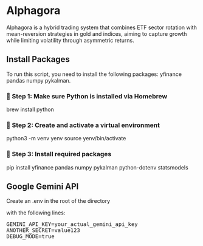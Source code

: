 # Alphagora
Alphagora is a hybrid trading system that combines ETF sector rotation with mean-reversion strategies in gold and indices, aiming to capture growth while limiting volatility through asymmetric returns.

## Install Packages
To run this script, you need to install the following packages: yfinance pandas numpy pykalman.

### 📌 Step 1: Make sure Python is installed via Homebrew
brew install python

### 📌 Step 2: Create and activate a virtual environment
python3 -m venv yenv
source yenv/bin/activate

### 📌 Step 3: Install required packages
pip install yfinance pandas numpy pykalman python-dotenv statsmodels

## Google Gemini API
Create an .env in the root of the directory

with the following lines:

<pre>
GEMINI_API_KEY=your_actual_gemini_api_key
ANOTHER_SECRET=value123
DEBUG_MODE=true
<pre>